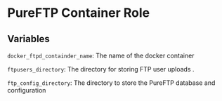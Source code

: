 # PureFTP Container Role

## Variables

`docker_ftpd_containder_name`: The name of the docker container  

`ftpusers_directory`: The directory for storing FTP user uploads . 

`ftp_config_directory`: The directory to store the PureFTP database and configuration  
